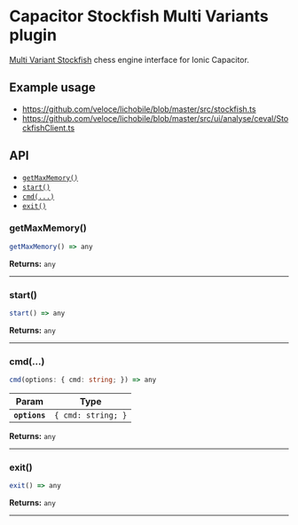 # Capacitor Stockfish Multi Variants plugin

[Multi Variant Stockfish](https://github.com/ddugovic/Stockfish) chess engine
interface for Ionic Capacitor.

## Example usage

- https://github.com/veloce/lichobile/blob/master/src/stockfish.ts
- https://github.com/veloce/lichobile/blob/master/src/ui/analyse/ceval/StockfishClient.ts

## API

<docgen-index>

* [`getMaxMemory()`](#getmaxmemory)
* [`start()`](#start)
* [`cmd(...)`](#cmd)
* [`exit()`](#exit)

</docgen-index>

<docgen-api>
<!--Update the source file JSDoc comments and rerun docgen to update the docs below-->

### getMaxMemory()

```typescript
getMaxMemory() => any
```

**Returns:** <code>any</code>

--------------------


### start()

```typescript
start() => any
```

**Returns:** <code>any</code>

--------------------


### cmd(...)

```typescript
cmd(options: { cmd: string; }) => any
```

| Param         | Type                          |
| ------------- | ----------------------------- |
| **`options`** | <code>{ cmd: string; }</code> |

**Returns:** <code>any</code>

--------------------


### exit()

```typescript
exit() => any
```

**Returns:** <code>any</code>

--------------------

</docgen-api>
